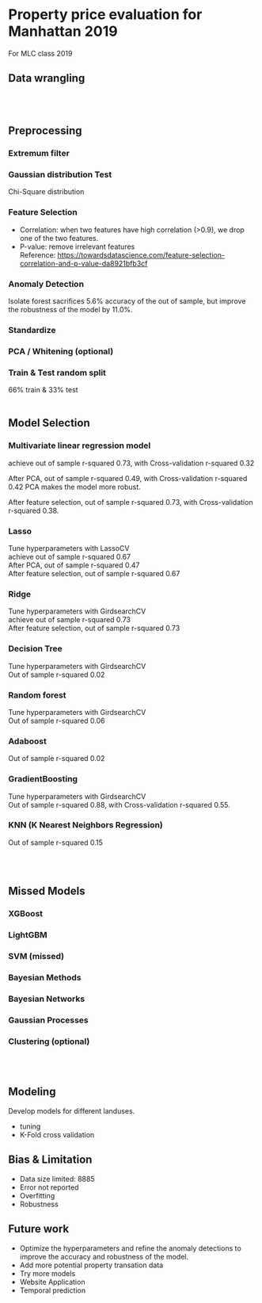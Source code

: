 # Property price evaluation for Manhattan 2019
For MLC class 2019

## Data wrangling
<br> 

## Preprocessing
### Extremum filter
### Gaussian distribution Test
Chi-Square distribution
### Feature Selection
- Correlation: when two features have high correlation (>0.9), we drop one of the two features.
- P-value: remove irrelevant features  
Reference: https://towardsdatascience.com/feature-selection-correlation-and-p-value-da8921bfb3cf  
### Anomaly Detection
Isolate forest sacrifices 5.6% accuracy of the out of sample, but improve the robustness of the model by 11.0%.
### Standardize
### PCA / Whitening (optional)
### Train & Test random split
66% train & 33% test
<br> 

## Model Selection

### Multivariate linear regression model
achieve out of sample r-squared 0.73, with Cross-validation r-squared 0.32

After PCA, out of sample r-squared 0.49, with Cross-validation r-squared 0.42
PCA makes the model more robust.

After feature selection, out of sample r-squared 0.73, with Cross-validation r-squared 0.38.

### Lasso
Tune hyperparameters with LassoCV  
achieve out of sample r-squared 0.67  
After PCA, out of sample r-squared 0.47  
After feature selection, out of sample r-squared 0.67

### Ridge
Tune hyperparameters with GirdsearchCV  
achieve out of sample r-squared 0.73  
After feature selection, out of sample r-squared 0.73

### Decision Tree
Tune hyperparameters with GirdsearchCV  
Out of sample r-squared 0.02

### Random forest
Tune hyperparameters with GirdsearchCV  
Out of sample r-squared 0.06

### Adaboost
Out of sample r-squared 0.02

### GradientBoosting
Tune hyperparameters with GirdsearchCV  
Out of sample r-squared 0.88, with Cross-validation r-squared 0.55.

### KNN (K Nearest Neighbors Regression)
Out of sample r-squared 0.15

<br> 

## Missed Models
### XGBoost
### LightGBM
### SVM (missed)
### Bayesian Methods
### Bayesian Networks
### Gaussian Processes
### Clustering (optional)
<br> 

## Modeling
Develop models for different landuses.
- tuning
- K-Fold cross validation

## Bias & Limitation
- Data size limited: 8885
- Error not reported
- Overfitting
- Robustness

## Future work
- Optimize the hyperparameters and refine the anomaly detections to improve the accuracy and robustness of the model.
- Add more potential property transation data
- Try more models
- Website Application
- Temporal prediction
